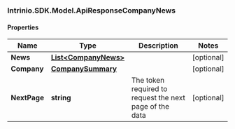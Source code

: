 ### Intrinio.SDK.Model.ApiResponseCompanyNews
#### Properties

Name | Type | Description | Notes
------------ | ------------- | ------------- | -------------
**News** | [**List&lt;CompanyNews&gt;**](CompanyNews.md) |  | [optional] 
**Company** | [**CompanySummary**](CompanySummary.md) |  | [optional] 
**NextPage** | **string** | The token required to request the next page of the data | [optional] 

